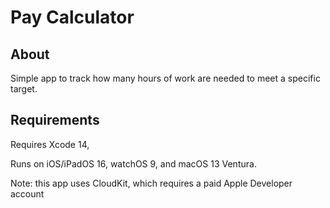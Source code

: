 # Pay Calculator

## About

Simple app to track how many hours of work are needed to meet a specific target. 

## Requirements

Requires Xcode 14,

Runs on iOS/iPadOS 16, watchOS 9, and macOS 13 Ventura.

Note: this app uses CloudKit, which requires a paid Apple Developer account
